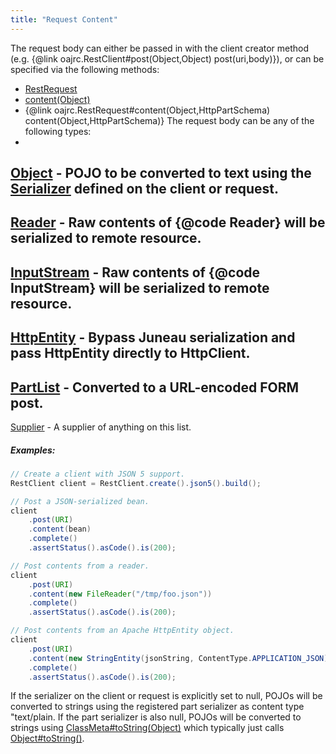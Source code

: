 ```yaml
---
title: "Request Content"
---
```


The request body can either be passed in with the client creator method (e.g. \{@link oajrc.RestClient#post(Object,Object) post(uri,body)\}),
or can be specified via the following methods:
- [RestRequest](../apidocs/org/apache/juneau/rest/client/RestRequest.html)
- [content(Object)](../apidocs/org/apache/juneau/rest/client/RestRequest.html#content(Object))
- \{@link oajrc.RestRequest#content(Object,HttpPartSchema) content(Object,HttpPartSchema)\}
The request body can be any of the following types:
-
[Object](../apidocs/java/lang/Object.html) - POJO to be converted to text using the [Serializer](../apidocs/org/apache/juneau/serializer/Serializer.html) defined on the client or request.
-
[Reader](../apidocs/java/io/Reader.html) - Raw contents of \{@code Reader\} will be serialized to remote resource.
-
[InputStream](../apidocs/java/io/InputStream.html) - Raw contents of \{@code InputStream\} will be serialized to remote resource.
-
[HttpEntity](../apidocs/org/apache/http/HttpEntity.html) - Bypass Juneau serialization and pass HttpEntity directly to HttpClient.
-
[PartList](../apidocs/org/apache/juneau/http/part/PartList.html) - Converted to a URL-encoded FORM post.
-
[Supplier](../apidocs/java/util/function/Supplier.html) - A supplier of anything on this list.
##### Examples:
```java
// Create a client with JSON 5 support.
RestClient client = RestClient.create().json5().build();

// Post a JSON-serialized bean.
client
    .post(URI)
    .content(bean)
    .complete()
    .assertStatus().asCode().is(200);

// Post contents from a reader.
client
    .post(URI)
    .content(new FileReader("/tmp/foo.json"))
    .complete()
    .assertStatus().asCode().is(200);

// Post contents from an Apache HttpEntity object.
client
    .post(URI)
    .content(new StringEntity(jsonString, ContentType.APPLICATION_JSON))
    .complete()
    .assertStatus().asCode().is(200);
```
If the serializer on the client or request is explicitly set to null, POJOs will be converted to strings
using the registered part serializer as content type "text/plain.  If the part serializer is also null,
POJOs will be converted to strings using [ClassMeta#toString(Object)](../apidocs/org/apache/juneau/ClassMeta.html#toString(Object)) which typically just calls [Object#toString()](../apidocs/java/lang/Object.html#toString()).
